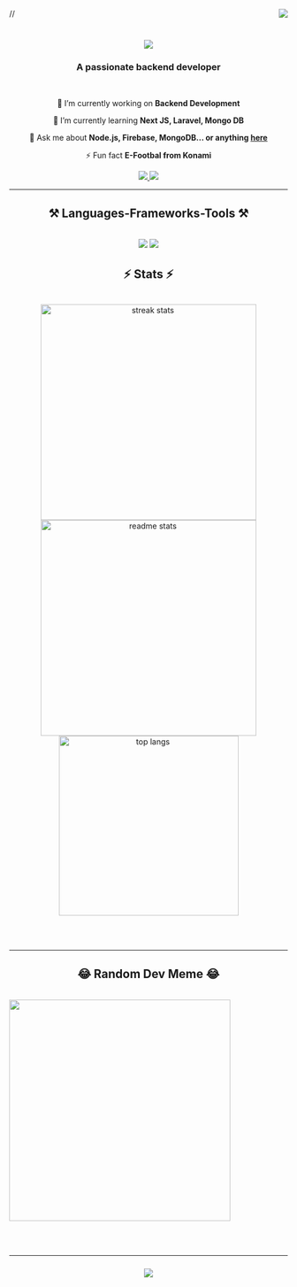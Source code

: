 // <img align="right" src="https://visitor-badge.laobi.icu/badge?page_id=baloerrr.baloerrr" />

<h1 align="center">
    <img src="https://readme-typing-svg.herokuapp.com/?font=Righteous&size=35&center=true&vCenter=true&width=500&height=70&duration=4000&lines=Hi+There!+👋;+I'm+Muhammad+Akbar+Adityah!;" />
</h1>

<h3 align="center">A passionate backend developer</h3>

<br/>

<div align="center">
 
 🔭 I’m currently working on **Backend Development**
 
 🌱 I’m currently learning **Next JS, Laravel, Mongo DB**

 💬 Ask me about **Node.js, Firebase, MongoDB... or anything [here](https://github.com/baloerrr/baloerrr/issues)**

 ⚡ Fun fact **E-Footbal from Konami**
 
 </div>
 
<div align="center"> 
  <a href="mailto:akbaradityah444@gmail.com">
    <img src="https://img.shields.io/badge/Gmail-333333?style=for-the-badge&logo=gmail&logoColor=red" />
  </a>
  <a href="https://linkedin.com/in/muhammad-akbar-adityah" target="_blank">
    <img src="https://img.shields.io/badge/LinkedIn-0077B5?style=for-the-badge&logo=linkedin&logoColor=white" target="_blank" />
  </a>
</div>

 <hr/>

<h2 align="center">⚒️ Languages-Frameworks-Tools ⚒️</h2>
<br/>
<div align="center">
    <img src="https://skillicons.dev/icons?i=react,bootstrap,mui,html,css,nextjs,vscode,github,tailwind,git" />
    <img src="https://skillicons.dev/icons?i=nodejs,python,javascript,typescript,express,firebase,mongodb,java,mysql" /><br>
</div>

<h2 align="center">⚡ Stats ⚡</h2>
<br>
<div align=center>
  <img width=390 src="https://github-readme-streak-stats-salesp07.vercel.app/?user=baloerrr&count_private=true&theme=react&border_radius=10" alt="streak stats"/>
  <img width=390 src="https://github-readme-stats-salesp07.vercel.app/api?username=baloerrr&count_private=true&show_icons=true&theme=react&rank_icon=github&border_radius=10" alt="readme stats" />
  <br/>
  <img width=325 align="center" src="https://github-readme-stats-salesp07.vercel.app/api/top-langs/?username=baloerrr&hide=HTML&langs_count=8&layout=compact&theme=react&border_radius=10&size_weight=0.5&count_weight=0.5&exclude_repo=github-readme-stats" alt="top langs" />
</div>

<br/><br/>
<hr/>

<h2 align="center">😂 Random Dev Meme 😂</h2>
<br>
<img align="center" src='https://randommeme-five.vercel.app/' style="height: 400px;"/>

<br/><br/>
<hr/>

<h3 align="center">
    <img src="https://readme-typing-svg.herokuapp.com/?font=Righteous&size=25&center=true&vCenter=true&width=500&height=70&duration=4000&lines=Thanks+for+visiting!+✌️;+Shoot+me+a+message+on+Linkedin!;I'm+always+down+to+collab+:)">
</h3>

